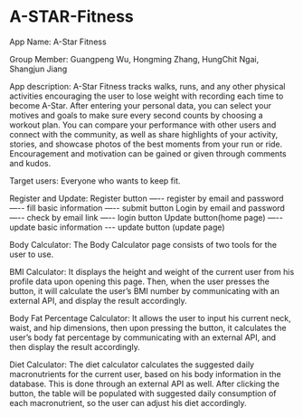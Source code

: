 # A-STAR-Fitness

App Name: A-Star Fitness

Group Member:
Guangpeng Wu, Hongming Zhang, HungChit Ngai, Shangjun Jiang

App description:
A-Star Fitness tracks walks, runs, and any other physical activities encouraging the user
to lose weight with recording each time to become A-Star. After entering your personal
data, you can select your motives and goals to make sure every second counts by
choosing a workout plan.
You can compare your performance with other users and connect with the community, as
well as share highlights of your activity, stories, and showcase photos of the best
moments from your run or ride. Encouragement and motivation can be gained or given
through comments and kudos.


Target users:
Everyone who wants to keep fit.


Register and Update:
Register button —-- register by email and password —-- fill basic information —-- submit button
Login by email and password —-- check by email link —-- login button
Update button(home page) —-- update basic information --- update button (update page)


Body Calculator:
The Body Calculator page consists of two tools for the user to use.

BMI Calculator: 
It displays the height and weight of the current user from his profile data upon opening this page. Then, when the user presses the button, it will calculate the user’s BMI number by communicating with an external API, and display the result accordingly.

Body Fat Percentage Calculator: 
It allows the user to input his current neck, waist, and hip dimensions, then upon pressing the button, it calculates the user’s body fat percentage by communicating with an external API, and then display the result accordingly.

Diet Calculator:
The diet calculator calculates the suggested daily macronutrients for the current user, based on his body information in the database. This is done through an external API as well. After clicking the button, the table will be populated with suggested daily consumption of each macronutrient, so the user can adjust his diet accordingly.

